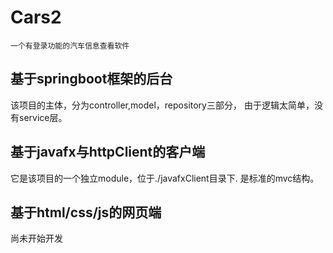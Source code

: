 # Cars2
    一个有登录功能的汽车信息查看软件

## 基于springboot框架的后台
  该项目的主体，分为controller,model，repository三部分，
  由于逻辑太简单，没有service层。
  
## 基于javafx与httpClient的客户端
  它是该项目的一个独立module，位于./javafxClient目录下.
  是标准的mvc结构。

## 基于html/css/js的网页端
  尚未开始开发
  